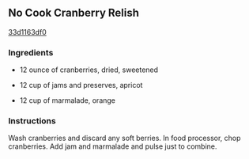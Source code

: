 ## No Cook Cranberry Relish

[33d1163df0](http://www.food.com/recipe/no-cook-cranberry-relish-3206)

### Ingredients

 - 12 ounce of cranberries, dried, sweetened

 - 12 cup of jams and preserves, apricot

 - 12 cup of marmalade, orange

### Instructions

Wash cranberries and discard any soft berries. In food processor, chop cranberries. Add jam and marmalade and pulse just to combine.